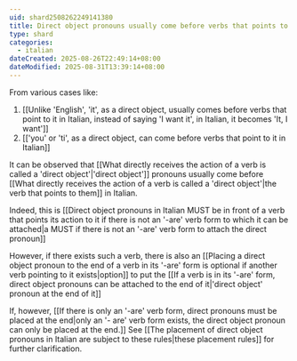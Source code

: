 ```yaml
---
uid: shard2508262249141380
title: Direct object pronouns usually come before verbs that points to them in Italian
type: shard
categories:
  - italian
dateCreated: 2025-08-26T22:49:14+08:00
dateModified: 2025-08-31T13:39:14+08:00
---
```

From various cases like:
1. [[Unlike 'English', 'it', as a direct object, usually comes before verbs that point to it in Italian, instead of saying 'I want it', in Italian, it becomes 'It, I want']]
2. [['you' or  'ti', as a direct object, can come before verbs that point to it in Italian]]

It can be observed that [[What directly receives the action of a verb is called a 'direct object'|'direct object']] pronouns usually come before [[What directly receives the action of a verb is called a 'direct object'|the verb that points to them]] in Italian.

Indeed, this is [[Direct object pronouns in Italian MUST be in front of a verb that points its action to it if there is not an '-are' verb form to which it can be attached|a MUST if there is not an '-are' verb form to attach the direct pronoun]]

However, if there exists such a verb, there is also an [[Placing a direct object pronoun to the end of a verb in its '-are' form is optional if another verb pointing to it exists|option]] to put the [[If a verb is in its '-are' form, direct object pronouns can be attached to the end of it|'direct object' pronoun at the end of it]]

If, however, [[If there is only an '-are' verb form, direct pronouns must be placed at the end|only an '- are' verb form exists, the direct object pronoun can only be placed at the end.]] See [[The placement of direct object pronouns in Italian are subject to these rules|these placement rules]] for further clarification.